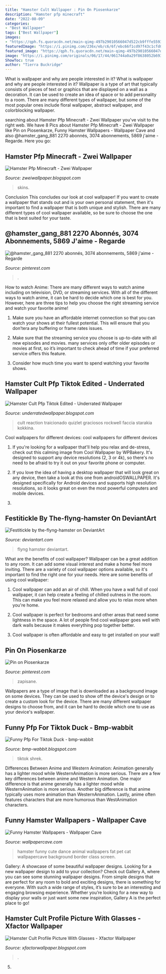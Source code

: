 ```yaml
---
title: "Hamster Cult Wallpaper : Pin On Piosenkarze"
description: "Hamster pfp minecraft"
date: "2022-08-09"
categories:
- "Best Wallpaper"
tags: ["Best Wallpaper"]
images:
- "https://qph.fs.quoracdn.net/main-qimg-497b29010566047d522cb9fffe5593eb"
featuredImage: "https://i.pinimg.com/236x/eb/c6/6f/ebc66f1cd97f43c1cfd0685e8cafc5be.jpg?nii=t"
featured_image: "https://qph.fs.quoracdn.net/main-qimg-497b29010566047d522cb9fffe5593eb"
image: "https://i.pinimg.com/originals/06/17/44/061744a0a29f8638052b693f5666002d.jpg"
ShowToc: true
author: "Tierra Buckridge"
---
```



What is wallpaper and why are people interested in it?
What is wallpaper and why are people interested in it?
Wallpaper is a type of art that typically consists of pieces of text or graphics that are displayed on a wall as a decoration. It can be used to create an idea of space or to add personality to a room. There are many different types of wallpaper, but some of the most popular ones include floral wallpaper, abstract wallpaper, and colorblocking wallpaper.

	

		
searching about Hamster Pfp Minecraft - Zwei Wallpaper you've visit to the right web. We have 8 Pics about Hamster Pfp Minecraft - Zwei Wallpaper like Pin on Piosenkarze, Funny Hamster Wallpapers - Wallpaper Cave and also @hamster_gang_881 2270 abonnés, 3074 abonnements, 5869 j&#039;aime - Regarde. Here you go:
		
    
## Hamster Pfp Minecraft - Zwei Wallpaper

<img loading=lazy src="https://www.minecraftskins.com/uploads/preview-skins/2021/05/21/hamster-17879400.png?v399" onerror="this.onerror=null;this.src='https://tse3.mm.bing.net/th?id=OIP.QY7S15PyWaNHe3fKpNy7jQAAAA&amp;pid=15.1';" alt="Hamster Pfp Minecraft - Zwei Wallpaper">

_Source: zweiwallpaper.blogspot.com_

>skins. 

	

Conclusion
This concludes our look at cool wallpaper! If you want to create a wallpaper that stands out and is your own personal statement, then it's important to find a wallpaper that is both unique and stylish. There are many different types of cool wallpaper available, so be sure to choose the one that is best suited for your taste.

    
## @hamster_gang_881 2270 Abonnés, 3074 Abonnements, 5869 J&#039;aime - Regarde

<img loading=lazy src="https://i.pinimg.com/236x/eb/c6/6f/ebc66f1cd97f43c1cfd0685e8cafc5be.jpg?nii=t" onerror="this.onerror=null;this.src='https://tse3.mm.bing.net/th?id=OIP.E4Thl3PQ6TBp3hDl0myLdAAAAA&amp;pid=15.1';" alt="@hamster_gang_881 2270 abonnés, 3074 abonnements, 5869 j&#039;aime - Regarde">

_Source: pinterest.com_

>. 

	

How to watch Anime: There are many different ways to watch anime including on television, DVD, or streaming services.
With all of the different ways to watch anime, it can be hard to decide which one is best for you. However, here are three tips to help you choose the right streaming service and watch your favorite anime!
1. Make sure you have an affordable internet connection so that you can watch your shows at their fullest potential. This will ensure that you don’tera any buffering or frame rates issues.

2. Make sure that the streaming service you choose is up-to-date with all new episodes and movies. many services only offer older episodes or movies at first, so it’s important to check ahead of time if your preferred service offers this feature.

3. Consider how much time you want to spend watching your favorite shows.

    
## Hamster Cult Pfp Tiktok Edited - Underrated Wallpaper

<img loading=lazy src="https://qph.fs.quoracdn.net/main-qimg-497b29010566047d522cb9fffe5593eb" onerror="this.onerror=null;this.src='https://tse3.mm.bing.net/th?id=OIP.SXspAQVmBH1SLLn__lWT6wHaEK&amp;pid=15.1';" alt="Hamster Cult Pfp Tiktok Edited - Underrated Wallpaper">

_Source: underratedwallpaper.blogspot.com_

>cult reaction traicionado quizlet graciosos rockwell faccia starakia kokkina. 

	

Cool wallpapers for different devices:
cool wallpapers for different devices 

1. If you're looking for a wallpaper that'll help you relax and de-stress, check out this calming image from Cool Wallpaper by WPBakery. It's designed to support any device resolutions (2, 3 or 4k), so there's no need to be afraid to try it out on your favorite phone or computer.

2. If you love the idea of having a desktop wallpaper that will look great on any device, then take a look at this one from androidOSWALLPAPER. It's designed specifically for Android devices and supports high resolution resolutions, so it looks great on even the most powerful computers and mobile devices.

3.

    
## Festitickle By The-flyng-hamster On DeviantArt

<img loading=lazy src="https://images-wixmp-ed30a86b8c4ca887773594c2.wixmp.com/intermediary/f/3b039169-d137-4225-88cd-5b92abb52fac/d5suwlw-ce8d8205-2431-4987-b8cf-a14a0f23da35.jpg" onerror="this.onerror=null;this.src='https://tse2.mm.bing.net/th?id=OIP.95a-eTm9f-b4Ndj8OHdkNgHaFO&amp;pid=15.1';" alt="Festitickle by the-flyng-hamster on DeviantArt">

_Source: deviantart.com_

>flyng hamster deviantart. 

	

What are the benefits of cool wallpaper?
Wallpaper can be a great addition to any room. It can add some visual interest and make a home feel more inviting. There are a variety of cool wallpaper options available, so it's important to find the right one for your needs. Here are some benefits of using cool wallpaper: 
1. Cool wallpaper can add an air of chill. When you have a wall full of cool wallpaper, it can help create a feeling of chilled outness in the room. This can make you feel more relaxed and allow you to relax more when you're home. 

2. Cool wallpaper is perfect for bedrooms and other areas that need some lightness in the space. A lot of people find cool wallpaper goes well with dark walls because it makes everything pop together better. 

3. Cool wallpaper is often affordable and easy to get installed on your wall!

    
## Pin On Piosenkarze

<img loading=lazy src="https://i.pinimg.com/originals/06/17/44/061744a0a29f8638052b693f5666002d.jpg" onerror="this.onerror=null;this.src='https://tse3.mm.bing.net/th?id=OIP.ZR4dj10HRNiG4pmv80nZGgHaHU&amp;pid=15.1';" alt="Pin on Piosenkarze">

_Source: pinterest.com_

>zapisane. 

	

Wallpapers are a type of image that is downloaded as a background image on some devices. They can be used to show off the device's design or to create a custom look for the device. There are many different wallpaper designs to choose from, and it can be hard to decide which one to use as your device's wallpaper.

    
## Funny Pfp For Tiktok Duck - Bmp-wabbit

<img loading=lazy src="https://i.pinimg.com/originals/83/c6/98/83c698cf1f0698452bff052dc2f90a56.jpg" onerror="this.onerror=null;this.src='https://tse1.mm.bing.net/th?id=OIP.5xbeU7BzOVUyx0ZKHA6VhQHaM1&amp;pid=15.1';" alt="Funny Pfp For Tiktok Duck - bmp-wabbit">

_Source: bmp-wabbit.blogspot.com_

>tiktok shrek. 

	

Differences Between Anime and Western Animation: Animation generally has a lighter mood while WesternAnimation is more serious.
There are a few key differences between anime and Western Animation. One major difference is that anime generally has a lighter mood while WesternAnimation is more serious. Another big difference is that anime typically uses more animation than WesternAnimation. Lastly, anime often features characters that are more humorous than WestAnimation characters.

    
## Funny Hamster Wallpapers - Wallpaper Cave

<img loading=lazy src="http://wallpapercave.com/wp/4EIHwk5.jpg" onerror="this.onerror=null;this.src='https://tse2.mm.bing.net/th?id=OIP.9-R3nPfKcj4uBmJtHHq5sgHaEK&amp;pid=15.1';" alt="Funny Hamster Wallpapers - Wallpaper Cave">

_Source: wallpapercave.com_

>hamster funny cute dance animal wallpapers fat pet cat wallpapercave background border class screen. 

	

Gallery: A showcase of some beautiful wallpaper designs.
Looking for a new wallpaper design to add to your collection? Check out Gallery A, where you can see some stunning wallpaper designs. From simple designs that are perfect for any room to bold and exciting designs, there is something for everyone. With such a wide range of styles, it’s sure to be an interesting and engaging browsing experience. Whether you’re looking for a new way to display your walls or just want some new inspiration, Gallery A is the perfect place to go!





	
	
    
## Hamster Cult Profile Picture With Glasses - Xfactor Wallpaper

<img loading=lazy src="https://media.thetab.com/blogs.dir/90/files/2021/05/screenshot-2021-05-12-at-150001.png" onerror="this.onerror=null;this.src='https://tse3.mm.bing.net/th?id=OIP.oRQyIC39XrVN1KdA4ZnZUAHaHU&amp;pid=15.1';" alt="Hamster Cult Profile Picture With Glasses - Xfactor Wallpaper">

_Source: xfactorwallpaper.blogspot.com_

>. 

	

5.

